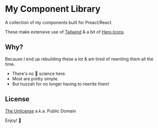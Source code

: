 # My Component Library

A collection of my components built for Preact/React.

These make extensive use of [Tailwind](https://tailwindcss.com/) & a bit of [Hero Icons](https://heroicons.com/).


## Why?

Because I end up rebuilding these a lot & am tired of rewriting them all the time.

* There's no :rocket: science here.
* Most are pretty simple.
* But huzzah for no longer having to rewrite them!


## License

[The Unlicense](https://unlicense.org) a.k.a. Public Domain

Enjoy! :tada:
